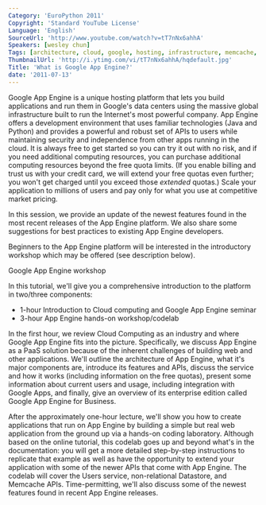 ```yaml
---
Category: 'EuroPython 2011'
Copyright: 'Standard YouTube License'
Language: 'English'
SourceUrl: 'http://www.youtube.com/watch?v=tT7nNx6ahhA'
Speakers: [wesley chun]
Tags: [architecture, cloud, google, hosting, infrastructure, memcache, security, web]
ThumbnailUrl: 'http://i.ytimg.com/vi/tT7nNx6ahhA/hqdefault.jpg'
Title: 'What is Google App Engine?'
date: '2011-07-13'
---
```

Google App Engine is a unique hosting platform that lets you build
applications and run them in Google's data centers using the massive global
infrastructure built to run the Internet's most powerful company. App Engine
offers a development environment that uses familiar technologies (Java and
Python) and provides a powerful and robust set of APIs to users while
maintaining security and independence from other apps running in the cloud. It
is always free to get started so you can try it out with no risk, and if you
need additional computing resources, you can purchase additional computing
resources beyond the free quota limits. (If you enable billing and trust us
with your credit card, we will extend your free quotas even further; you won't
get charged until you exceed those _extended_ quotas.) Scale your application
to millions of users and pay only for what you use at competitive market
pricing.

In this session, we provide an update of the newest features found in the most
recent releases of the App Engine platform. We also share some suggestions for
best practices to existing App Engine developers.

Beginners to the App Engine platform will be interested in the introductory
workshop which may be offered (see description below).

Google App Engine workshop

In this tutorial, we'll give you a comprehensive introduction to the platform
in two/three components:

  * 1-hour Introduction to Cloud computing and Google App Engine seminar
  * 3-hour App Engine hands-on workshop/codelab

In the first hour, we review Cloud Computing as an industry and where Google
App Engine fits into the picture. Specifically, we discuss App Engine as a
PaaS solution because of the inherent challenges of building web and other
applications. We'll outline the architecture of App Engine, what it's major
components are, introduce its features and APIs, discuss the service and how
it works (including information on the free quotas), present some information
about current users and usage, including integration with Google Apps, and
finally, give an overview of its enterprise edition called Google App Engine
for Business.

After the approximately one-hour lecture, we'll show you how to create
applications that run on App Engine by building a simple but real web
application from the ground up via a hands-on coding laboratory. Although
based on the online tutorial, this codelab goes up and beyond what's in the
documentation: you will get a more detailed step-by-step instructions to
replicate that example as well as have the opportunity to extend your
application with some of the newer APIs that come with App Engine. The codelab
will cover the Users service, non-relational Datastore, and Memcache APIs.
Time-permitting, we'll also discuss some of the newest features found in
recent App Engine releases.
